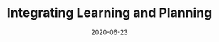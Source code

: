 ---
layout: post
title:  "Integrating Learning and Planning"
ref: welcome
date:   2020-06-23
tags: reinforcement-learning-lectures
lang: en
---